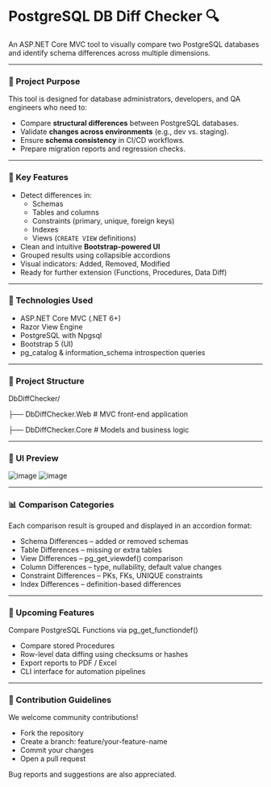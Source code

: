 # PostgreSQL DB Diff Checker 🔍

An ASP.NET Core MVC tool to visually compare two PostgreSQL databases and identify schema differences across multiple dimensions.

---

### 📌 Project Purpose

This tool is designed for database administrators, developers, and QA engineers who need to:

- Compare **structural differences** between PostgreSQL databases.
- Validate **changes across environments** (e.g., dev vs. staging).
- Ensure **schema consistency** in CI/CD workflows.
- Prepare migration reports and regression checks.

---

### 🚀 Key Features

- Detect differences in:
  - Schemas
  - Tables and columns
  - Constraints (primary, unique, foreign keys)
  - Indexes
  - Views (`CREATE VIEW` definitions)
- Clean and intuitive **Bootstrap-powered UI**
- Grouped results using collapsible accordions
- Visual indicators: Added, Removed, Modified
- Ready for further extension (Functions, Procedures, Data Diff)

---

### 🧰 Technologies Used

- ASP.NET Core MVC (.NET 6+)
- Razor View Engine
- PostgreSQL with Npgsql
- Bootstrap 5 (UI)
- pg_catalog & information_schema introspection queries

---

### 📁 Project Structure

DbDiffChecker/

├── DbDiffChecker.Web # MVC front-end application

├── DbDiffChecker.Core # Models and business logic

---

### 📸 UI Preview

![image](https://github.com/user-attachments/assets/7033b42c-32a1-46fe-9536-27f1cc2077b9)
![image](https://github.com/user-attachments/assets/867fce02-3710-4121-a7ca-bf6c3de896e5)

---

### 📊 Comparison Categories

Each comparison result is grouped and displayed in an accordion format:
- Schema Differences – added or removed schemas
- Table Differences – missing or extra tables
- View Differences – pg_get_viewdef() comparison
- Column Differences – type, nullability, default value changes
- Constraint Differences – PKs, FKs, UNIQUE constraints
- Index Differences – definition-based differences

---

### 🔮 Upcoming Features
 Compare PostgreSQL Functions via pg_get_functiondef()
 - Compare stored Procedures
 - Row-level data diffing using checksums or hashes
 - Export reports to PDF / Excel
 - CLI interface for automation pipelines

---

### 🤝 Contribution Guidelines
We welcome community contributions!
- Fork the repository
- Create a branch: feature/your-feature-name
- Commit your changes
- Open a pull request

Bug reports and suggestions are also appreciated.
